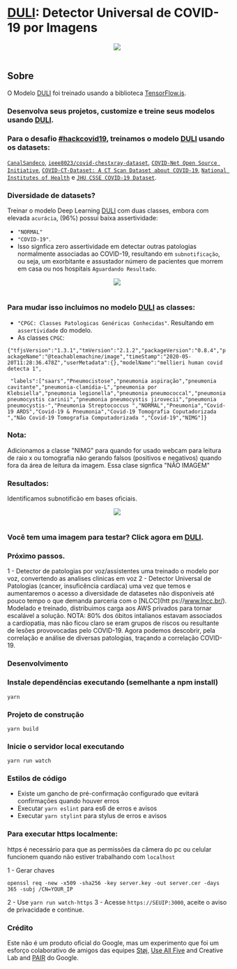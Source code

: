 # [DULI](https://teachablemachine.withgoogle.com/models/1f9ATyXbr): Detector Universal de COVID-19 por Imagens


<div align="center">
  <img src="https://challengepost-s3-challengepost.netdna-ssl.com/photos/production/software_photos/001/100/426/datas/original.png" /><br /><br />
</div>


## Sobre
O Modelo [DULI](https://teachablemachine.withgoogle.com/models/1f9ATyXbr) foi treinado usando a biblioteca [TensorFlow.js](https://js.tensorflow.org/).

### Desenvolva seus projetos, customize e treine seus modelos usando [DULI](https://teachablemachine.withgoogle.com/models/1f9ATyXbr).

### Para o desafio [#hackcovid19]( https://devpost.com/software/covid-19-detect-ii), treinamos o modelo [DULI](https://teachablemachine.withgoogle.com/models/1f9ATyXbr) usando os datasets:

[`CanalSandeco`](https://github.com/scoobiii/CanalSandeco/tree/master/Deep%20Learning%20s%C3%A9rie/%2315%20-%20Detectando%20Covid-19%20em%20imagens%20m%C3%A9dicas/dataset), [`ieee8023/covid-chestxray-dataset`](https://github.com/scoobiii/covid-chestxray-dataset/tree/master/images),  [`COVID-Net Open Source Initiative`](https://github.com/lindawangg/COVID-Net),  [`COVID-CT-Dataset: A CT Scan Dataset about COVID-19`](https://github.com/UCSD-AI4H/COVID-CT),  [`National Institutes of Health`](https://www.nih.gov/news-events/news-releases/nih-clinical-center-releases-dataset-32000-ct-images) e [`JHU CSSE COVID-19 Dataset`](https://github.com/CSSEGISandData/COVID-19/tree/master/csse_covid_19_data).

### Diversidade de datasets? 
Treinar o modelo Deep Learning [DULI](https://teachablemachine.withgoogle.com/models/1f9ATyXbr) com duas classes, embora com elevada `acurácia`, (96%) possui baixa assertividade:
- `"NORMAL"`
- `"COVID-19"`. 
- Isso signfica zero assertividade em detectar outras patologias normalmente associadas ao COVID-19, resultando em `subnotificação`, ou seja, um exorbitante e assustador número de pacientes que morrem em casa ou nos hospitais `Aguardando Resultado`.

<div align="center">
  <img src="https://challengepost-s3-challengepost.netdna-ssl.com/photos/production/software_photos/001/095/316/datas/original.jpg" /><br /><br />
</div> 

### Para mudar isso incluimos no modelo [DULI](https://teachablemachine.withgoogle.com/models/1f9ATyXbr) as classes:
- `"CPGC: Classes Patologicas Genéricas Conhecidas"`. Resultando em `assertividade` do modelo.
- As classes `CPGC`:

`{"tfjsVersion":"1.3.1","tmVersion":"2.1.2","packageVersion":"0.8.4","packageName":"@teachablemachine/image","timeStamp":"2020-05-20T11:28:36.478Z","userMetadata":{},"modelName":"mellieri human covid detecta 1",`

``` "labels":["saars","Pneumocistose","pneumonia aspiração","pneumonia cavitante","pneumonia-clamídia-L","pneumonia por Klebsiella","pneumonia legionella","pneumonia pneumococcal","pneumonia pneumocystis carinii","pneumonia pneumocystis jirovecii","pneumonia pneumocystis-","Pneumonia Streptococcus ","NORMAL","Pneumonia","Covid-19 ARDS","Covid-19 & Pneumonia","Covid-19 Tomografia Coputadorizada ","Não Covid-19 Tomografia Computadorizada ","Covid-19","NIMG"]}```

### Nota:
Adicionamos a classe "NIMG" para quando for usado webcam para leitura de raio x ou tomografia não gerando falsos (positivos e negativos) quando fora da área de leitura da imagem. Essa clase signfica "NÃO IMAGEM"

### Resultados:
Identificamos subnotificão em bases oficiais.

<div align="center">
  <img src="https://challengepost-s3-challengepost.netdna-ssl.com/photos/production/software_photos/001/100/457/datas/original.png" /><br /><br />
</div>

### Você tem uma imagem para testar? Click agora em [DULI](https://teachablemachine.withgoogle.com/models/1f9ATyXbr).

### Próximo passos.

1 - Detector de patologias por voz/assistentes uma treinado o modelo por voz, convertendo as analises clinicas em voz 
2 - Detector Universal de Patologias (cancer, insuficência cardíaca) uma vez que temos e aumentaremos o acesso a diversidade de datasetes não disponiveis até pouco tempo o que demanda parceria com o [NLCC](htt ps://www.lncc.br/). Modelado e treinado, distribuimos carga aos AWS privados para tornar escalável a solução.
NOTA: 80% dos óbitos intalianos estavam associados a cardiopatia, mas não ficou claro se eram grupos de riscos ou resultante de lesões provovocadas pelo COVID-19. Agora podemos descobrir, pela correlação e análise de diversas patologias, traçando a correlação COVID-19.

### Desenvolvimento
### Instale dependências executando (semelhante a npm install)
```
yarn
```
### Projeto de construção
```
yarn build
```
### Inicie o servidor local executando
``` 
yarn run watch
```
### Estilos de código
- Existe um gancho de pré-confirmação configurado que evitará confirmações quando houver erros
- Executar `yarn eslint` para es6 de erros e avisos
- Executar `yarn stylint` para stylus de erros e avisos

### Para executar https localmente:
https é necessário para que as permissões da câmera do pc ou celular funcionem quando não estiver trabalhando com `localhost`

1 - Gerar chaves
``` openssl genrsa -out server.key 2048
openssl req -new -x509 -sha256 -key server.key -out server.cer -days 365 -subj /CN=YOUR_IP
````
2 - Use `yarn run watch-https`
3 - Acesse `https://SEUIP:3000`, aceite o aviso de privacidade e continue.
### Crédito
Este não é um produto oficial do Google, mas um experimento que foi um esforço colaborativo de amigos das equipes [Støj](http://stoj.io/), [Use All Five](https://useallfive.com/) and Creative Lab and [PAIR](https://ai.google/pair/) do Google.
